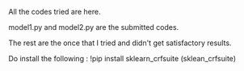 All the codes tried are here.

model1.py and model2.py are the submitted codes.

The rest are the once that I tried and didn't get satisfactory results. 




Do install the following : 
!pip install sklearn_crfsuite    (sklean_crfsuite)
